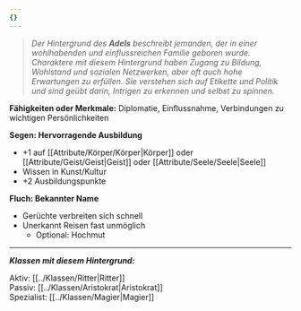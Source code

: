 ```yaml
---
{}
---
```

> *Der Hintergrund des **Adels** beschreibt jemanden, der in einer wohlhabenden und einflussreichen Familie geboren wurde. Charaktere mit diesem Hintergrund haben Zugang zu Bildung, Wohlstand und sozialen Netzwerken, aber oft auch hohe Erwartungen zu erfüllen. Sie verstehen sich auf Etikette und Politik und sind geübt darin, Intrigen zu erkennen und selbst zu spinnen.*  
  
**Fähigkeiten oder Merkmale:** Diplomatie, Einflussnahme, Verbindungen zu wichtigen Persönlichkeiten  
  
**Segen: Hervorragende Ausbildung**  
  
- +1 auf [[Attribute/Körper/Körper|Körper]] oder [[Attribute/Geist/Geist|Geist]] oder [[Attribute/Seele/Seele|Seele]]  
- Wissen in Kunst/Kultur  
- +2 Ausbildungspunkte  
  
**Fluch: Bekannter Name**  
  
- Gerüchte verbreiten sich schnell  
- Unerkannt Reisen fast unmöglich  
	- Optional: Hochmut  
  
---  
  
***Klassen mit diesem Hintergrund:***  
  
Aktiv: [[../Klassen/Ritter|Ritter]]  
Passiv: [[../Klassen/Aristokrat|Aristokrat]]  
Spezialist: [[../Klassen/Magier|Magier]]